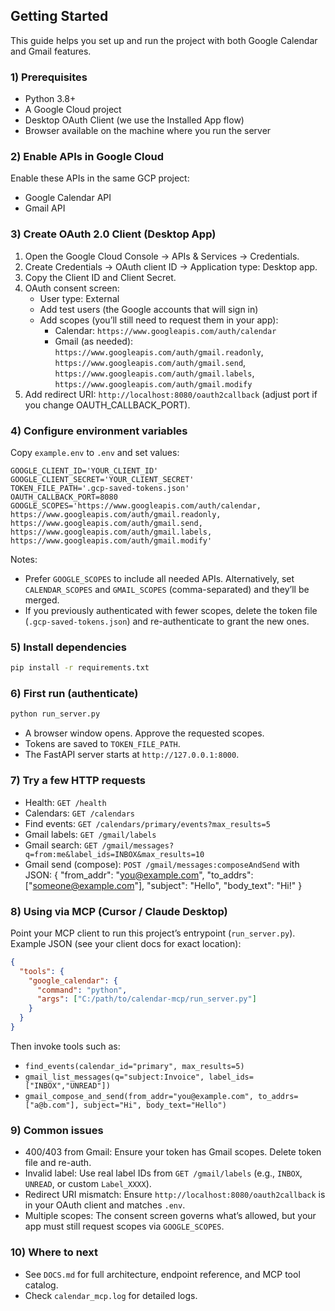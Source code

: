 ## Getting Started

This guide helps you set up and run the project with both Google Calendar and Gmail features.

### 1) Prerequisites
- Python 3.8+
- A Google Cloud project
- Desktop OAuth Client (we use the Installed App flow)
- Browser available on the machine where you run the server

### 2) Enable APIs in Google Cloud
Enable these APIs in the same GCP project:
- Google Calendar API
- Gmail API

### 3) Create OAuth 2.0 Client (Desktop App)
1. Open the Google Cloud Console → APIs & Services → Credentials.
2. Create Credentials → OAuth client ID → Application type: Desktop app.
3. Copy the Client ID and Client Secret.
4. OAuth consent screen:
   - User type: External
   - Add test users (the Google accounts that will sign in)
   - Add scopes (you’ll still need to request them in your app):
     - Calendar: `https://www.googleapis.com/auth/calendar`
     - Gmail (as needed): `https://www.googleapis.com/auth/gmail.readonly`, `https://www.googleapis.com/auth/gmail.send`, `https://www.googleapis.com/auth/gmail.labels`, `https://www.googleapis.com/auth/gmail.modify`
5. Add redirect URI: `http://localhost:8080/oauth2callback` (adjust port if you change OAUTH_CALLBACK_PORT).

### 4) Configure environment variables
Copy `example.env` to `.env` and set values:

```dotenv
GOOGLE_CLIENT_ID='YOUR_CLIENT_ID'
GOOGLE_CLIENT_SECRET='YOUR_CLIENT_SECRET'
TOKEN_FILE_PATH='.gcp-saved-tokens.json'
OAUTH_CALLBACK_PORT=8080
GOOGLE_SCOPES='https://www.googleapis.com/auth/calendar, https://www.googleapis.com/auth/gmail.readonly, https://www.googleapis.com/auth/gmail.send, https://www.googleapis.com/auth/gmail.labels, https://www.googleapis.com/auth/gmail.modify'
```

Notes:
- Prefer `GOOGLE_SCOPES` to include all needed APIs. Alternatively, set `CALENDAR_SCOPES` and `GMAIL_SCOPES` (comma-separated) and they’ll be merged.
- If you previously authenticated with fewer scopes, delete the token file (`.gcp-saved-tokens.json`) and re-authenticate to grant the new ones.

### 5) Install dependencies
```bash
pip install -r requirements.txt
```

### 6) First run (authenticate)
```bash
python run_server.py
```
- A browser window opens. Approve the requested scopes.
- Tokens are saved to `TOKEN_FILE_PATH`.
- The FastAPI server starts at `http://127.0.0.1:8000`.

### 7) Try a few HTTP requests
- Health: `GET /health`
- Calendars: `GET /calendars`
- Find events: `GET /calendars/primary/events?max_results=5`
- Gmail labels: `GET /gmail/labels`
- Gmail search: `GET /gmail/messages?q=from:me&label_ids=INBOX&max_results=10`
- Gmail send (compose): `POST /gmail/messages:composeAndSend` with JSON:
  {
    "from_addr": "you@example.com",
    "to_addrs": ["someone@example.com"],
    "subject": "Hello",
    "body_text": "Hi!"
  }

### 8) Using via MCP (Cursor / Claude Desktop)
Point your MCP client to run this project’s entrypoint (`run_server.py`). Example JSON (see your client docs for exact location):

```json
{
  "tools": {
    "google_calendar": {
      "command": "python",
      "args": ["C:/path/to/calendar-mcp/run_server.py"]
    }
  }
}
```

Then invoke tools such as:
- `find_events(calendar_id="primary", max_results=5)`
- `gmail_list_messages(q="subject:Invoice", label_ids=["INBOX","UNREAD"])`
- `gmail_compose_and_send(from_addr="you@example.com", to_addrs=["a@b.com"], subject="Hi", body_text="Hello")`

### 9) Common issues
- 400/403 from Gmail: Ensure your token has Gmail scopes. Delete token file and re-auth.
- Invalid label: Use real label IDs from `GET /gmail/labels` (e.g., `INBOX`, `UNREAD`, or custom `Label_XXXX`).
- Redirect URI mismatch: Ensure `http://localhost:8080/oauth2callback` is in your OAuth client and matches `.env`.
- Multiple scopes: The consent screen governs what’s allowed, but your app must still request scopes via `GOOGLE_SCOPES`.

### 10) Where to next
- See `DOCS.md` for full architecture, endpoint reference, and MCP tool catalog.
- Check `calendar_mcp.log` for detailed logs.
